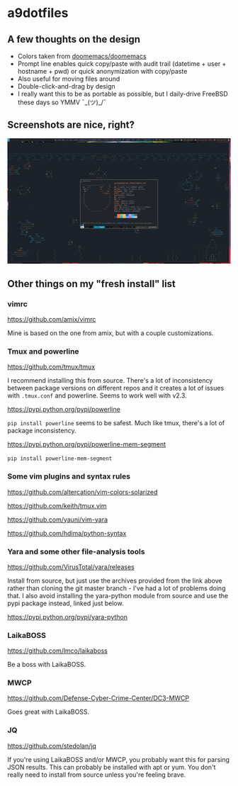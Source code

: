 # a9dotfiles

## A few thoughts on the design

* Colors taken from [doomemacs/doomemacs](doomemacs/doomemacs)
* Prompt line enables quick copy/paste with audit trail (datetime + user + hostname + pwd) or quick anonymization with copy/paste
* Also useful for moving files around
 * Double-click-and-drag by design
* I really want this to be as portable as possible, but I daily-drive FreeBSD these days so YMMV ¯\_(ツ)_/¯

## Screenshots are nice, right?

![scrot_20241017_171459.png](/scrot_20241017_171459.png)

## Other things on my "fresh install" list

### vimrc

https://github.com/amix/vimrc

Mine is based on the one from amix, but with a couple customizations.

### Tmux and powerline

https://github.com/tmux/tmux

I recommend installing this from source. There's a lot of inconsistency between package versions on different repos and it creates a lot of issues with `.tmux.conf` and powerline. Seems to work well with v2.3.

https://pypi.python.org/pypi/powerline

`pip install powerline` seems to be safest. Much like tmux, there's a lot of package inconsistency.

https://pypi.python.org/pypi/powerline-mem-segment

`pip install powerline-mem-segment` 

### Some vim plugins and syntax rules

https://github.com/altercation/vim-colors-solarized

https://github.com/keith/tmux.vim

https://github.com/yaunj/vim-yara

https://github.com/hdima/python-syntax

### Yara and some other file-analysis tools

https://github.com/VirusTotal/yara/releases

Install from source, but just use the archives provided from the link above rather than cloning the git master branch - I've had a lot of problems doing that. I also avoid installing the yara-python module from source and use the pypi package instead, linked just below.

https://pypi.python.org/pypi/yara-python

### LaikaBOSS

https://github.com/lmco/laikaboss

Be a boss with LaikaBOSS.

### MWCP

https://github.com/Defense-Cyber-Crime-Center/DC3-MWCP

Goes great with LaikaBOSS.

### JQ

https://github.com/stedolan/jq

If you're using LaikaBOSS and/or MWCP, you probably want this for parsing JSON results. This can probably be installed with apt or yum. You don't really need to install from source unless you're feeling brave.
